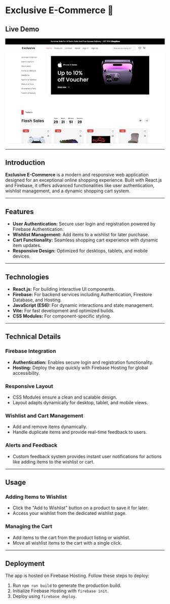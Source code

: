 # Exclusive E-Commerce 🛒

## Live Demo  
[![Exclusive E-Commerce Screenshot](./src/images/demo.png)](https://exclusive-e-commerce-dce6f.web.app/)  

---

## Introduction  
**Exclusive E-Commerce** is a modern and responsive web application designed for an exceptional online shopping experience. Built with React.js and Firebase, it offers advanced functionalities like user authentication, wishlist management, and a dynamic shopping cart system.  

---

## Features  
- **User Authentication:** Secure user login and registration powered by Firebase Authentication.  
- **Wishlist Management:** Add items to a wishlist for later purchase.  
- **Cart Functionality:** Seamless shopping cart experience with dynamic item updates.  
- **Responsive Design:** Optimized for desktops, tablets, and mobile devices.  

---

## Technologies  
- **React.js:** For building interactive UI components.  
- **Firebase:** For backend services including Authentication, Firestore Database, and Hosting.  
- **JavaScript (ES6):** For dynamic interactions and state management.  
- **Vite:** For fast development and optimized builds.  
- **CSS Modules:** For component-specific styling.  

---

## Technical Details  

### Firebase Integration  
- **Authentication:** Enables secure login and registration functionality.  
- **Hosting:** Deploy the app quickly with Firebase Hosting for global accessibility.  

### Responsive Layout  
- CSS Modules ensure a clean and scalable design.  
- Layout adapts dynamically for desktop, tablet, and mobile views.  

### Wishlist and Cart Management  
- Add and remove items dynamically.  
- Handle duplicate items and provide real-time feedback to users.  

### Alerts and Feedback  
- Custom feedback system provides instant user notifications for actions like adding items to the wishlist or cart.  

---

## Usage  

### Adding Items to Wishlist  
- Click the "Add to Wishlist" button on a product to save it for later.  
- Access your wishlist from the dedicated wishlist page.  

### Managing the Cart  
- Add items to the cart from the product listing or wishlist.  
- Move all wishlist items to the cart with a single click.  

---

## Deployment  
The app is hosted on Firebase Hosting. Follow these steps to deploy:  
1. Run `npm run build` to generate the production build.  
2. Initialize Firebase Hosting with `firebase init`.  
3. Deploy using `firebase deploy`.  

